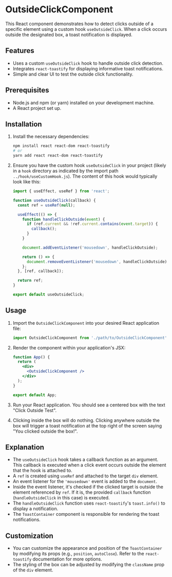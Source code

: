 # OutsideClickComponent

This React component demonstrates how to detect clicks outside of a specific element using a custom hook `useOutsideClick`. When a click occurs outside the designated box, a toast notification is displayed.

## Features

- Uses a custom `useOutsideClick` hook to handle outside click detection.
- Integrates `react-toastify` for displaying informative toast notifications.
- Simple and clear UI to test the outside click functionality.

## Prerequisites

- Node.js and npm (or yarn) installed on your development machine.
- A React project set up.

## Installation

1.  Install the necessary dependencies:

    ```bash
    npm install react react-dom react-toastify
    # or
    yarn add react react-dom react-toastify
    ```

2.  Ensure you have the custom hook `useOutsideClick` in your project (likely in a `hook` directory as indicated by the import path `../hook/useCustomHook.js`). The content of this hook would typically look like this:

    ```javascript
    import { useEffect, useRef } from 'react';

    function useOutsideClick(callback) {
      const ref = useRef(null);

      useEffect(() => {
        function handleClickOutside(event) {
          if (ref.current && !ref.current.contains(event.target)) {
            callback();
          }
        }

        document.addEventListener('mousedown', handleClickOutside);

        return () => {
          document.removeEventListener('mousedown', handleClickOutside);
        };
      }, [ref, callback]);

      return ref;
    }

    export default useOutsideClick;
    ```

## Usage

1.  Import the `OutsideClickComponent` into your desired React application file:

    ```javascript
    import OutsideClickComponent from './path/to/OutsideClickComponent';
    ```

2.  Render the component within your application's JSX:

    ```jsx
    function App() {
      return (
        <div>
          <OutsideClickComponent />
        </div>
      );
    }

    export default App;
    ```

3.  Run your React application. You should see a centered box with the text "Click Outside Test".

4.  Clicking inside the box will do nothing. Clicking anywhere outside the box will trigger a toast notification at the top right of the screen saying "You clicked outside the box!".

## Explanation

- The `useOutsideClick` hook takes a callback function as an argument. This callback is executed when a click event occurs outside the element that the hook is attached to.
- A `ref` is created using `useRef` and attached to the target `div` element.
- An event listener for the `'mousedown'` event is added to the `document`.
- Inside the event listener, it's checked if the clicked target is outside the element referenced by `ref`. If it is, the provided `callback` function (`handleOutsideClick` in this case) is executed.
- The `handleOutsideClick` function uses `react-toastify`'s `toast.info()` to display a notification.
- The `ToastContainer` component is responsible for rendering the toast notifications.

## Customization

- You can customize the appearance and position of the `ToastContainer` by modifying its props (e.g., `position`, `autoClose`). Refer to the `react-toastify` documentation for more options.
- The styling of the box can be adjusted by modifying the `className` prop of the `div` element.


